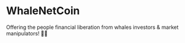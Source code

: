 # WhaleNetCoin
Offering the people financial liberation from whales investors &amp; market manipulators! 🐳🐋 
